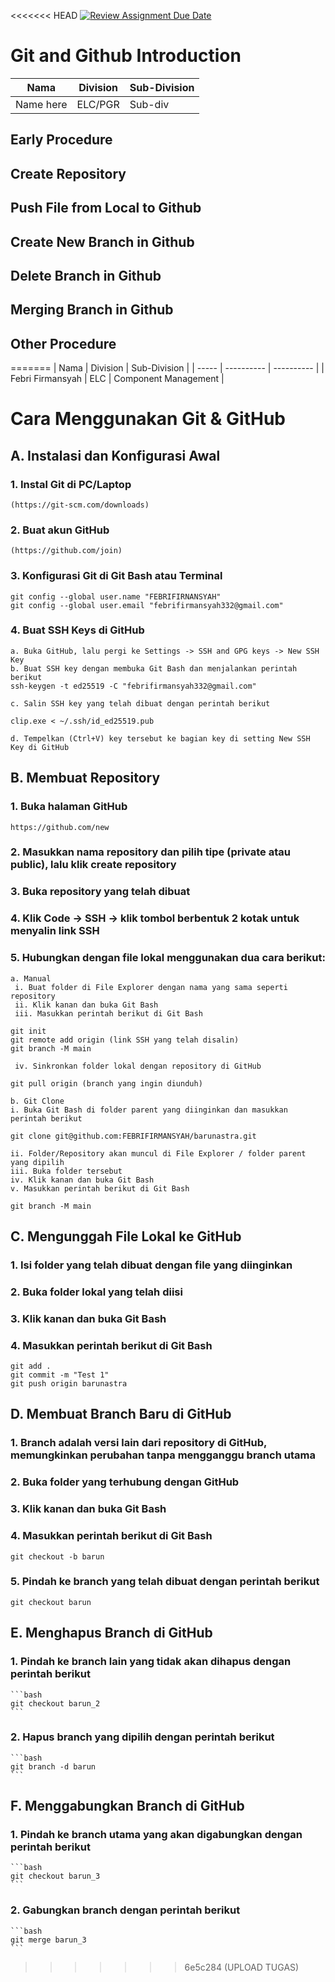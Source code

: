 <<<<<<< HEAD
[![Review Assignment Due Date](https://classroom.github.com/assets/deadline-readme-button-22041afd0340ce965d47ae6ef1cefeee28c7c493a6346c4f15d667ab976d596c.svg)](https://classroom.github.com/a/tbEHDGEc)
# Git and Github Introduction

| Nama  | Division        | Sub-Division  |
| ----- | ---------- | ---------- |
| Name here   | ELC/PGR | Sub-div |

## Early Procedure

## Create Repository

## Push File from Local to Github

## Create New Branch in Github 

## Delete Branch in Github

## Merging Branch in Github

## Other Procedure
=======
| Nama  | Division        | Sub-Division  |
| ----- | ---------- | ---------- |
| Febri Firmansyah   | ELC | Component Management |

# Cara Menggunakan Git & GitHub

## A. Instalasi dan Konfigurasi Awal
### 1. Instal Git di PC/Laptop
    (https://git-scm.com/downloads)
### 2. Buat akun GitHub
    (https://github.com/join)
### 3. Konfigurasi Git di Git Bash atau Terminal

    git config --global user.name "FEBRIFIRNANSYAH"
    git config --global user.email "febrifirmansyah332@gmail.com"

### 4. Buat SSH Keys di GitHub
    a. Buka GitHub, lalu pergi ke Settings -> SSH and GPG keys -> New SSH Key
    b. Buat SSH key dengan membuka Git Bash dan menjalankan perintah berikut
    ssh-keygen -t ed25519 -C "febrifirmansyah332@gmail.com"
    
    c. Salin SSH key yang telah dibuat dengan perintah berikut
 
    clip.exe < ~/.ssh/id_ed25519.pub
   
    d. Tempelkan (Ctrl+V) key tersebut ke bagian key di setting New SSH Key di GitHub

## B. Membuat Repository
### 1. Buka halaman GitHub
    https://github.com/new
### 2. Masukkan nama repository dan pilih tipe (private atau public), lalu klik create repository
### 3. Buka repository yang telah dibuat
### 4. Klik Code -> SSH -> klik tombol berbentuk 2 kotak untuk menyalin link SSH
### 5. Hubungkan dengan file lokal menggunakan dua cara berikut:
    a. Manual 
     i. Buat folder di File Explorer dengan nama yang sama seperti repository
     ii. Klik kanan dan buka Git Bash
     iii. Masukkan perintah berikut di Git Bash

    git init
    git remote add origin (link SSH yang telah disalin)
    git branch -M main
  
     iv. Sinkronkan folder lokal dengan repository di GitHub
 
    git pull origin (branch yang ingin diunduh)
    
    b. Git Clone
    i. Buka Git Bash di folder parent yang diinginkan dan masukkan perintah berikut

    git clone git@github.com:FEBRIFIRMANSYAH/barunastra.git

    ii. Folder/Repository akan muncul di File Explorer / folder parent yang dipilih
    iii. Buka folder tersebut
    iv. Klik kanan dan buka Git Bash
    v. Masukkan perintah berikut di Git Bash

    git branch -M main


## C. Mengunggah File Lokal ke GitHub
### 1. Isi folder yang telah dibuat dengan file yang diinginkan
### 2. Buka folder lokal yang telah diisi
### 3. Klik kanan dan buka Git Bash
### 4. Masukkan perintah berikut di Git Bash

    git add .
    git commit -m "Test 1"
    git push origin barunastra


## D. Membuat Branch Baru di GitHub
### 1. Branch adalah versi lain dari repository di GitHub, memungkinkan perubahan tanpa mengganggu branch utama
### 2. Buka folder yang terhubung dengan GitHub
### 3. Klik kanan dan buka Git Bash
### 4. Masukkan perintah berikut di Git Bash

    git checkout -b barun

### 5. Pindah ke branch yang telah dibuat dengan perintah berikut

    git checkout barun


## E. Menghapus Branch di GitHub
### 1. Pindah ke branch lain yang tidak akan dihapus dengan perintah berikut
    ```bash
    git checkout barun_2
    ```
### 2. Hapus branch yang dipilih dengan perintah berikut
    ```bash
    git branch -d barun
    ```

## F. Menggabungkan Branch di GitHub
### 1. Pindah ke branch utama yang akan digabungkan dengan perintah berikut
    ```bash
    git checkout barun_3
    ```
### 2. Gabungkan branch dengan perintah berikut
    ```bash
    git merge barun_3
    ```
>>>>>>> 6e5c284 (UPLOAD TUGAS)
